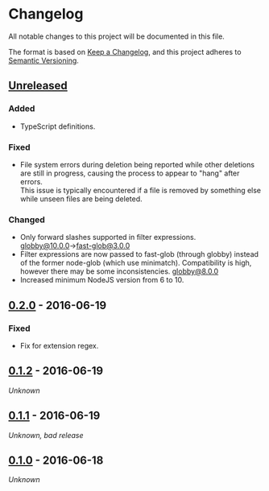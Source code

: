 # Changelog
All notable changes to this project will be documented in this file.

The format is based on [Keep a Changelog](https://keepachangelog.com/en/1.0.0/),
and this project adheres to [Semantic Versioning](https://semver.org/spec/v2.0.0.html).

## [Unreleased]

### Added
* TypeScript definitions.

### Fixed
* File system errors during deletion being reported while other deletions are still in progress, causing the process to appear to "hang" after errors.<br/>
  This issue is typically encountered if a file is removed by something else while unseen files are being deleted.

### Changed
* Only forward slashes supported in filter expressions. [globby@10.0.0](https://github.com/sindresorhus/globby/releases/tag/v10.0.0)→[fast-glob@3.0.0](https://github.com/mrmlnc/fast-glob/releases/tag/3.0.0)
* Filter expressions are now passed to fast-glob (through globby) instead of the former node-glob (which use minimatch). Compatibility is high, however there may be some inconsistencies. [globby@8.0.0](https://github.com/sindresorhus/globby/releases/tag/v8.0.0)
* Increased minimum NodeJS version from 6 to 10.

## [0.2.0] - 2016-06-19

### Fixed
* Fix for extension regex.

## [0.1.2] - 2016-06-19

_Unknown_

## [0.1.1] - 2016-06-19

_Unknown, bad release_

## [0.1.0] - 2016-06-18

_Unknown_

[Unreleased]: https://github.com/hh10k/gulp-prune/compare/v0.2.0...HEAD
[0.2.0]: https://github.com/hh10k/gulp-prune/releases/tag/v0.2.0
[0.1.2]: https://github.com/hh10k/gulp-prune/releases/tag/v0.1.2
[0.1.1]: https://github.com/hh10k/gulp-prune/releases/tag/v0.1.1
[0.1.0]: https://github.com/hh10k/gulp-prune/releases/tag/v0.1.0

